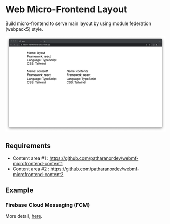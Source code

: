 # **Web Micro-Frontend Layout**

Build micro-frontend to serve main layout by using module federation (webpack5) style.

![ss](assets/ss.png)

## **Requirements**

- Content area #1 : https://github.com/patharanordev/webmf-microfrontend-content1
- Content area #2 : https://github.com/patharanordev/webmf-microfrontend-content2

## **Example**

### **Firebase Cloud Messaging (FCM)**

More detail, [here](./docs/FCM.md).
